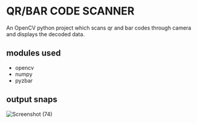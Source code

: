 # QR/BAR CODE SCANNER
An OpenCV python project which scans qr and bar codes through camera and displays the decoded data.

## modules used
- opencv
- numpy
- pyzbar

## output snaps

![Screenshot (74)](https://user-images.githubusercontent.com/58656215/118967383-4341ab00-b988-11eb-9589-9d32134fba63.png)


